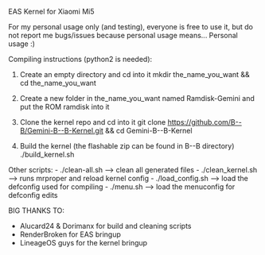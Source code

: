 EAS Kernel for Xiaomi Mi5

For my personal usage only (and testing), everyone is free to use it, but do not report me bugs/issues because personal usage means... Personal usage :)

Compiling instructions (python2 is needed):

1) Create an empty directory and cd into it
    mkdir the_name_you_want && cd the_name_you_want

2) Create a new folder in the_name_you_want named Ramdisk-Gemini and put the ROM ramdisk into it

3) Clone the kernel repo and cd into it
    git clone https://github.com/B--B/Gemini-B--B-Kernel.git && cd Gemini-B--B-Kernel

4) Build the kernel (the flashable zip can be found in B--B directory)
    ./build_kernel.sh


Other scripts:
    - ./clean-all.sh --> clean all generated files
    - ./clean_kernel.sh --> runs mrproper and reload kernel config
    - ./load_config.sh --> load the defconfig used for compiling
    - ./menu.sh --> load the menuconfig for defconfig edits



BIG THANKS TO:

- Alucard24 & Dorimanx for build and cleaning scripts
- RenderBroken for EAS bringup
- LineageOS guys for the kernel bringup
